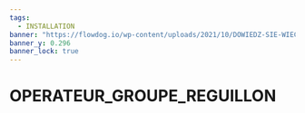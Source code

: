 ```yaml
---
tags:
  - INSTALLATION
banner: "https://flowdog.io/wp-content/uploads/2021/10/DOWIEDZ-SIE-WIECEJ86.png"
banner_y: 0.296
banner_lock: true
---
```

# OPERATEUR_GROUPE_REGUILLON
